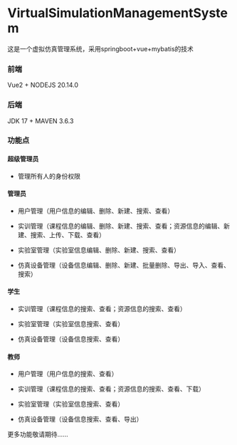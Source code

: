 # VirtualSimulationManagementSystem
这是一个虚拟仿真管理系统，采用springboot+vue+mybatis的技术

### 前端

Vue2  + NODEJS 20.14.0 

### 后端

JDK 17 + MAVEN 3.6.3

### 功能点

#### 超级管理员

- 管理所有人的身份权限

#### 管理员

- 用户管理（用户信息的编辑、删除、新建、搜索、查看）

- 实训管理（课程信息的编辑、删除、新建、搜索、查看；资源信息的编辑、新建、搜索、上传、下载、查看）

- 实验室管理（实验室信息编辑、删除、新建、搜索、查看）

- 仿真设备管理（设备信息编辑、删除、新建、批量删除、导出、导入、查看、搜索）

#### 学生

- 实训管理（课程信息的搜索、查看；资源信息的搜索、查看）

- 实验室管理（实验室信息搜索、查看）

- 仿真设备管理（设备信息搜索、查看）

#### 教师

- 用户管理（用户信息的搜索、查看）
- 实训管理（课程信息的搜索、查看；资源信息的搜索、查看、下载）

- 实验室管理（实验室信息搜索、查看）

- 仿真设备管理（设备信息搜索、查看、导出）

更多功能敬请期待...... 
